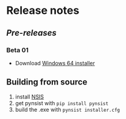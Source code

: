 # Release notes


## *Pre-releases*
### Beta 01

* Download [Windows 64 installer](https://github.com/Esukhia/dakje/releases/download/beta_01/Dakje_beta_01.exe)


## Building from source

1. install [NSIS](http://nsis.sourceforge.net/Download)
1. get pynsist with `pip install pynsist`
1. build the .exe with `pynsist installer.cfg`

